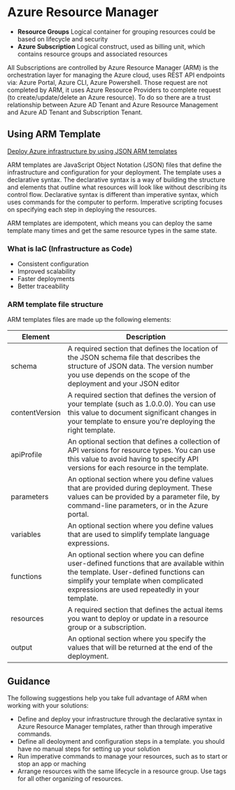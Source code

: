 # Azure Resource Manager


- **Resource Groups** Logical container for grouping resources could be based on lifecycle and security
- **Azure Subscription** Logical construct, used as billing unit, which contains resource groups and associated resources

All Subscriptions are controlled by Azure Resource Manager (ARM) is the orchestration layer for managing the Azure cloud, uses REST API endpoints via: Azure Portal, Azure CLI, Azure Powershell. Those request are not completed by ARM, it uses Azure Resource Providers to complete request (to create/update/delete an Azure resource). 
To do so there are a trust relationship between Azure AD Tenant and Azure Resource Management and Azure AD Tenant and Subscription Tenant.

## Using ARM Template

[Deploy Azure infrastructure by using JSON ARM templates](https://docs.microsoft.com/en-us/learn/modules/create-azure-resource-manager-template-vs-code/)

ARM templates are JavaScript Object Notation (JSON) files that define the infrastructure and configuration for your deployment. The template uses a declarative syntax. The declarative syntax is a way of building the structure and elements that outline what resources will look like without describing its control flow. Declarative syntax is different than imperative syntax, which uses commands for the computer to perform. Imperative scripting focuses on specifying each step in deploying the resources.

ARM templates are idempotent, which means you can deploy the same template many times and get the same resource types in the same state.


### What is IaC (Infrastructure as Code)

- Consistent configuration
- Improved scalability
- Faster deployments
- Better traceability

### ARM template file structure

ARM templates files are made up the following elements:

|Element|Description|
| -- | -- | 
| schema | A required section that defines the location of the JSON schema file that describes the structure of JSON data. The version number you use depends on the scope of the deployment and your JSON editor
| contentVersion | A required section that defines the version of your template (such as 1.0.0.0). You can use this value to document significant changes in your template to ensure you're deploying the right template.
| apiProfile | An optional section that defines a collection of API versions for resource types. You can use this value to avoid having to specify API versions for each resource in the template.
| parameters | An optional section where you define values that are provided during deployment. These values can be provided by a parameter file, by command-line parameters, or in the Azure portal.
| variables | An optional section where you define values that are used to simplify template language expressions.
| functions | An optional section where you can define user-defined functions that are available within the template. User-defined functions can simplify your template when complicated expressions are used repeatedly in your template.
| resources | A required section that defines the actual items you want to deploy or update in a resource group or a subscription.
| output | An optional section where you specify the values that will be returned at the end of the deployment.

## Guidance

The following suggestions help you take full advantage of ARM when working with your solutions:
- Define and deploy your infrastructure through the declarative syntax in Azure Resource Manager templates, rather than through imperative commands.
- Define all deoloyment and configuration steps in a template. you should have no manual steps for setting up your solution
- Run imperative commands to manage your resources, such as to start or stop an app or maching
- Arrange resources with the same lifecycle in a resource group. Use tags for all other organizing of resources.

